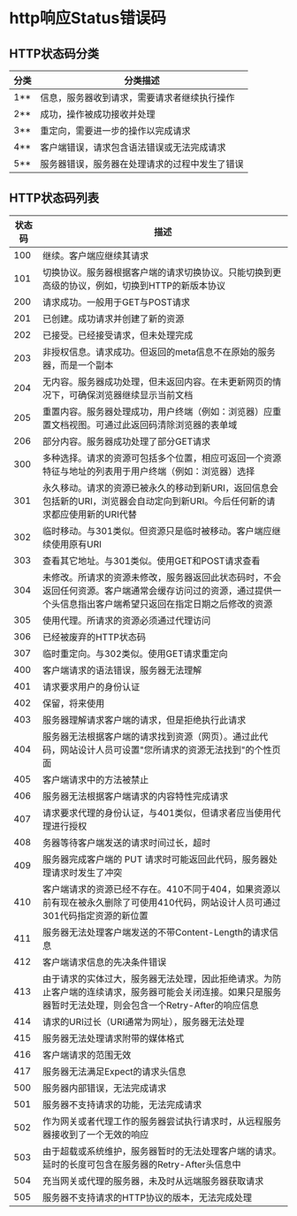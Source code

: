 
# http响应Status错误码

## HTTP状态码分类

|分类|分类描述|
|-|-|
|1**|	信息，服务器收到请求，需要请求者继续执行操作|
|2**|	成功，操作被成功接收并处理|
|3**|	重定向，需要进一步的操作以完成请求|
|4**|	客户端错误，请求包含语法错误或无法完成请求|
|5**|	服务器错误，服务器在处理请求的过程中发生了错误|

## HTTP状态码列表

|状态码|描述|
|-|-|
|100|	继续。客户端应继续其请求|
|101|	切换协议。服务器根据客户端的请求切换协议。只能切换到更高级的协议，例如，切换到HTTP的新版本协议|
|200|	请求成功。一般用于GET与POST请求|
|201|	已创建。成功请求并创建了新的资源|
|202|	已接受。已经接受请求，但未处理完成|
|203|	非授权信息。请求成功。但返回的meta信息不在原始的服务器，而是一个副本|
|204|	无内容。服务器成功处理，但未返回内容。在未更新网页的情况下，可确保浏览器继续显示当前文档|
|205|	重置内容。服务器处理成功，用户终端（例如：浏览器）应重置文档视图。可通过此返回码清除浏览器的表单域|
|206|	部分内容。服务器成功处理了部分GET请求|
|300|	多种选择。请求的资源可包括多个位置，相应可返回一个资源特征与地址的列表用于用户终端（例如：浏览器）选择|
|301|	永久移动。请求的资源已被永久的移动到新URI，返回信息会包括新的URI，浏览器会自动定向到新URI。今后任何新的请求都应使用新的URI代替|
|302|	临时移动。与301类似。但资源只是临时被移动。客户端应继续使用原有URI|
|303|	查看其它地址。与301类似。使用GET和POST请求查看|
|304|	未修改。所请求的资源未修改，服务器返回此状态码时，不会返回任何资源。客户端通常会缓存访问过的资源，通过提供一个头信息指出客户端希望只返回在指定日期之后修改的资源|
|305|	使用代理。所请求的资源必须通过代理访问|
|306|	已经被废弃的HTTP状态码|
|307|	临时重定向。与302类似。使用GET请求重定向|
|400|	客户端请求的语法错误，服务器无法理解|
|401|	请求要求用户的身份认证|
|402|	保留，将来使用|
|403|	服务器理解请求客户端的请求，但是拒绝执行此请求|
|404|	服务器无法根据客户端的请求找到资源（网页）。通过此代码，网站设计人员可设置"您所请求的资源无法找到"的个性页面|
|405|	客户端请求中的方法被禁止|
|406|	服务器无法根据客户端请求的内容特性完成请求|
|407|	请求要求代理的身份认证，与401类似，但请求者应当使用代理进行授权|
|408|	务器等待客户端发送的请求时间过长，超时|
|409|	服务器完成客户端的 PUT 请求时可能返回此代码，服务器处理请求时发生了冲突|
|410|	客户端请求的资源已经不存在。410不同于404，如果资源以前有现在被永久删除了可使用410代码，网站设计人员可通过301代码指定资源的新位置|
|411|	服务器无法处理客户端发送的不带Content-Length的请求信息|
|412|	客户端请求信息的先决条件错误|
|413|	由于请求的实体过大，服务器无法处理，因此拒绝请求。为防止客户端的连续请求，服务器可能会关闭连接。如果只是服务器暂时无法处理，则会包含一个Retry-After的响应信息|
|414|	请求的URI过长（URI通常为网址），服务器无法处理|
|415|	服务器无法处理请求附带的媒体格式|
|416|	客户端请求的范围无效|
|417|	服务器无法满足Expect的请求头信息|
|500|	服务器内部错误，无法完成请求|
|501|	服务器不支持请求的功能，无法完成请求|
|502|	作为网关或者代理工作的服务器尝试执行请求时，从远程服务器接收到了一个无效的响应|
|503|	由于超载或系统维护，服务器暂时的无法处理客户端的请求。延时的长度可包含在服务器的Retry-After头信息中|
|504|	充当网关或代理的服务器，未及时从远端服务器获取请求|
|505|	服务器不支持请求的HTTP协议的版本，无法完成处理|